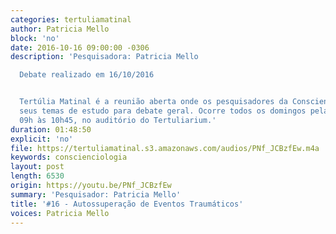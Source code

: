 ```yaml
---
categories: tertuliamatinal
author: Patricia Mello
block: 'no'
date: 2016-10-16 09:00:00 -0306
description: 'Pesquisadora: Patricia Mello

  Debate realizado em 16/10/2016


  Tertúlia Matinal é a reunião aberta onde os pesquisadores da Conscienciologia apresentam
  seus temas de estudo para debate geral. Ocorre todos os domingos pela manhã, das
  09h às 10h45, no auditório do Tertuliarium.'
duration: 01:48:50
explicit: 'no'
file: https://tertuliamatinal.s3.amazonaws.com/audios/PNf_JCBzfEw.m4a
keywords: conscienciologia
layout: post
length: 6530
origin: https://youtu.be/PNf_JCBzfEw
summary: 'Pesquisador: Patricia Mello'
title: '#16 - Autossuperação de Eventos Traumáticos'
voices: Patricia Mello
---
```


